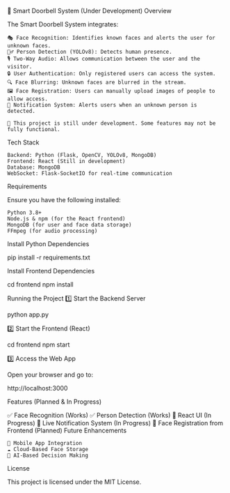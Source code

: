 🚪 Smart Doorbell System (Under Development)
Overview

The Smart Doorbell System integrates:

    🎭 Face Recognition: Identifies known faces and alerts the user for unknown faces.
    🕵️‍♂️ Person Detection (YOLOv8): Detects human presence.
    🎙️ Two-Way Audio: Allows communication between the user and the visitor.
    🔒 User Authentication: Only registered users can access the system.
    🔍 Face Blurring: Unknown faces are blurred in the stream.
    🖼️ Face Registration: Users can manually upload images of people to allow access.
    📢 Notification System: Alerts users when an unknown person is detected.

    🚧 This project is still under development. Some features may not be fully functional.

Tech Stack

    Backend: Python (Flask, OpenCV, YOLOv8, MongoDB)
    Frontend: React (Still in development)
    Database: MongoDB
    WebSocket: Flask-SocketIO for real-time communication

Requirements

Ensure you have the following installed:

    Python 3.8+
    Node.js & npm (for the React frontend)
    MongoDB (for user and face data storage)
    FFmpeg (for audio processing)

Install Python Dependencies

pip install -r requirements.txt

Install Frontend Dependencies

cd frontend
npm install

Running the Project
1️⃣ Start the Backend Server

python app.py

2️⃣ Start the Frontend (React)

cd frontend
npm start

3️⃣ Access the Web App

Open your browser and go to:

http://localhost:3000

Features (Planned & In Progress)

✅ Face Recognition (Works)
✅ Person Detection (Works)
🚧 React UI (In Progress)
🚧 Live Notification System (In Progress)
🚧 Face Registration from Frontend (Planned)
Future Enhancements

    📱 Mobile App Integration
    ☁️ Cloud-Based Face Storage
    🧠 AI-Based Decision Making

License

This project is licensed under the MIT License.
